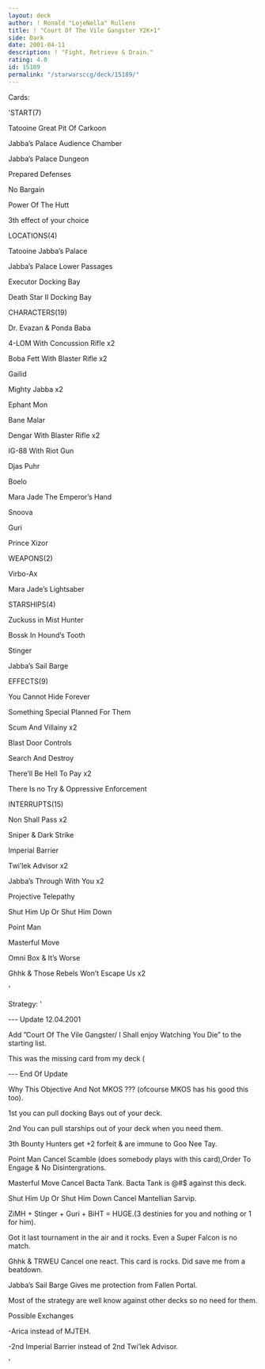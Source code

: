 ```yaml
---
layout: deck
author: ! Ronald "LojeNella" Rullens
title: ! "Court Of The Vile Gangster Y2K+1"
side: Dark
date: 2001-04-11
description: ! "Fight, Retrieve & Drain."
rating: 4.0
id: 15189
permalink: "/starwarsccg/deck/15189/"
---
```

Cards: 

'START(7)

Tatooine Great Pit Of Carkoon

Jabba’s Palace Audience Chamber

Jabba’s Palace Dungeon

Prepared Defenses

No Bargain

Power Of The Hutt

3th effect of your choice


LOCATIONS(4)

Tatooine Jabba’s Palace

Jabba’s Palace Lower Passages

Executor Docking Bay

Death Star II Docking Bay


CHARACTERS(19)

Dr. Evazan & Ponda Baba

4-LOM With Concussion Rifle x2

Boba Fett With Blaster Rifle x2

Gailid

Mighty Jabba x2

Ephant Mon

Bane Malar

Dengar With Blaster Rifle x2

IG-88 With Riot Gun

Djas Puhr

Boelo

Mara Jade The Emperor’s Hand

Snoova

Guri

Prince Xizor


WEAPONS(2)

Virbo-Ax

Mara Jade’s Lightsaber


STARSHIPS(4)

Zuckuss in Mist Hunter

Bossk In Hound’s Tooth

Stinger

Jabba’s Sail Barge


EFFECTS(9)

You Cannot Hide Forever

Something Special Planned For Them

Scum And Villainy x2

Blast Door Controls

Search And Destroy

There’ll Be Hell To Pay x2

There Is no Try & Oppressive Enforcement


INTERRUPTS(15)

Non Shall Pass x2

Sniper & Dark Strike

Imperial Barrier

Twi’lek Advisor x2

Jabba’s Through With You x2

Projective Telepathy

Shut Him Up Or Shut Him Down

Point Man

Masterful Move

Omni Box & It’s Worse

Ghhk & Those Rebels Won’t Escape Us x2

'

Strategy: '

--- Update 12.04.2001


Add ”Court Of The Vile Gangster/ I Shall enjoy Watching You Die” to the starting list. 


This was the missing card from my deck (


--- End Of Update


Why This Objective And Not MKOS ??? (ofcourse MKOS has his good this too).

1st you can pull docking Bays out of your deck.

2nd You can pull starships out of your deck when you need them.

3th Bounty Hunters get +2 forfeit & are immune to Goo Nee Tay.


Point Man Cancel Scamble (does somebody plays with this card),Order To Engage & No Disintergrations.


Masterful Move Cancel Bacta Tank. Bacta Tank is @#$ against this deck.


Shut Him Up Or Shut Him Down Cancel Mantellian Sarvip. 


ZiMH + Stinger + Guri + BiHT = HUGE.(3 destinies for you and nothing or 1 for him).

Got it last tournament in the air and it rocks. Even a Super Falcon is no match.


Ghhk & TRWEU Cancel one react. This card is rocks. Did save me from a beatdown.


Jabba’s Sail Barge Gives me protection from Fallen Portal.


Most of the strategy are well know against other decks so no need for them.


Possible Exchanges 

 -Arica instead of MJTEH.

 -2nd Imperial Barrier instead of 2nd Twi’lek Advisor.

'
